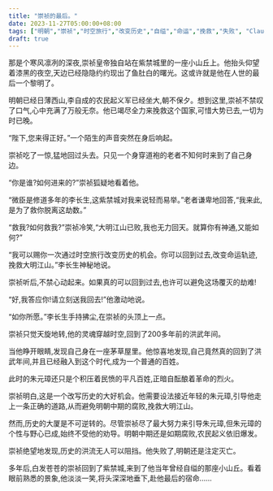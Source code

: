 ```yaml
---
title: "崇祯的最后。"
date: 2023-11-27T05:00:00+08:00
tags: ["明朝","崇祯","时空旅行","改变历史","自缢","命运","挽救","失败", "Claude"]
draft: true
--- 
```


那是个寒风凛冽的深夜,崇祯皇帝独自站在紫禁城里的一座小山丘上。他抬头仰望着漆黑的夜空,天边已经隐隐约约现出了鱼肚白的曙光。这或许就是他在人世的最后一个黎明了。

明朝已经日薄西山,李自成的农民起义军已经坐大,朝不保夕。想到这里,崇祯不禁叹了口气,心中充满了万般无奈。他已竭尽全力来挽救这个国家,可惜大势已去,一切为时已晚。

“陛下,您来得正好。”一个陌生的声音突然在身后响起。

崇祯吃了一惊,猛地回过头去。只见一个身穿道袍的老者不知何时来到了自己身边。

“你是谁?如何进来的?”崇祯狐疑地看着他。

“微臣是修道多年的李长生,这紫禁城对我来说轻而易举。”老者谦卑地回答,“我来此,是为了救你脱离这劫数。”

“救我?如何救我?”崇祯冷笑,“大明江山已败,我也无力回天。就算你有神通,又能如何?”

“我可以赐你一次通过时空旅行改变历史的机会。你可以回到过去,改变命运轨迹,挽救大明江山。”李长生神秘地说。

崇祯听后,不禁心动起来。如果真的可以回到过去,也许可以避免这场覆灭的劫难!

“好,我答应你!请立刻送我回去!”他激动地说。

“如你所愿。”李长生手持拂尘,在崇祯的头顶上一点。  

崇祯只觉天旋地转,他的灵魂穿越时空,回到了200多年前的洪武年间。

当他睁开眼睛,发现自己身在一座茅草屋里。他惊喜地发现,自己竟然真的回到了洪武年间,并且已经融入到这个时代,成为一个普通的百姓。

此时的朱元璋还只是个积压着民愤的平凡百姓,正暗自酝酿着革命的烈火。  

崇祯明白,这是一个改写历史的大好机会。他需要设法接近年轻的朱元璋,引导他走上一条正确的道路,从而避免明朝中期的腐败,挽救大明江山。

然而,历史的大厦是不可逆转的。尽管崇祯尽了最大努力来引导朱元璋,但朱元璋的个性与野心已成,始终不受他的劝导。明朝中期还是如期腐败,农民起义依旧爆发。

崇祯绝望地发现,历史的洪流无人可以阻挡。他失败了,明朝还是注定灭亡。

多年后,白发苍苍的崇祯回到了紫禁城,来到了他当年曾经自缢的那座小山丘。看着眼前熟悉的景象,他淡淡一笑,将头深深地垂下,赴他最后的宿命......
